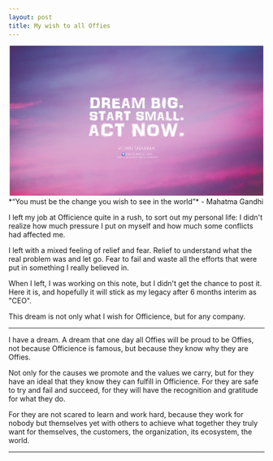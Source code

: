 ```yaml
---
layout: post
title: My wish to all Offies
---
```

<img src="/images/fulls/dreambig_BK.jpg" class="fit image" title='Photo credit: BK 2014'>
*“You must be the change you wish to see in the world”*
- Mahatma Gandhi

I left my job at Officience quite in a rush, to sort out my personal life: I didn't realize how much pressure I put on myself and how much some conflicts had affected me.

I left with a mixed feeling of relief and fear. Relief to understand what the real problem was and let go. Fear to fail and waste all the efforts that were put in something I really believed in.

When I left, I was working on this note, but I didn't get the chance to post it. Here it is, and hopefully it will stick as my legacy after 6 months interim as "CEO".

This dream is not only what I wish for Officience, but for any company.

-----------

I have a dream. A dream that one day all Offies will be proud to be Offies, not because Officience is famous, but because they know why they are Offies.

Not only for the causes we promote and the values we carry, but for they have an ideal that they know they can fulfill in Officience. For they are safe to try and fail and succeed, for they will have the recognition and gratitude for what they do.

For they are not scared to learn and work hard, because they work for nobody but themselves yet with others to achieve what together they truly want for themselves, the customers, the organization, its ecosystem, the world.

-----------

